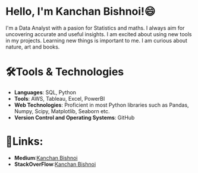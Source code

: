 # Hello, I'm Kanchan Bishnoi!😄 
I'm a Data Analyst with a pasion for Statistics and maths. I always aim for uncovering accurate and useful insights. I am excited about using new tools in my projects. Learning new things is important to me. I am curious about nature, art and books.
# 🛠️Tools & Technologies 
* **Languages**: SQL, Python
* **Tools**: AWS, Tableau, Excel, PowerBI
* **Web Technologies**: Proficient in most Python libraries such as Pandas, Numpy, Scipy, Matplotlib, Seaborn etc.
* **Version Control and Operating Systems**: GitHub
# 🔗Links:
* **Medium**:[Kanchan Bishnoi]('https://medium.com/@bishnoi.kanchan4141')
* **StackOverFlow**:[Kanchan Bishnoi]('https://stackoverflow.com/users/23559808/kanchan')
  
<!--
**bishnoi322/bishnoi322** is a ✨ _special_ ✨ repository because its `README.md` (this file) appears on your GitHub profile.

Here are some ideas to get you started:

- 🔭 I’m currently working on ...
- 🌱 I’m currently learning ...
- 👯 I’m looking to collaborate on ...
- 🤔 I’m looking for help with ...
- 💬 Ask me about ...
- 📫 How to reach me: ...
- 😄 Pronouns: ...
- ⚡ Fun fact: ...
-->
